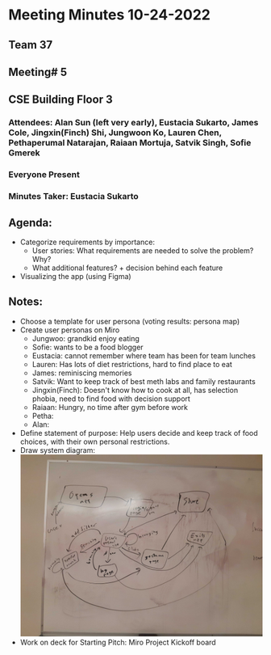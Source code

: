 # Meeting Minutes 10-24-2022

## Team 37

## Meeting# 5

## CSE Building Floor 3

### Attendees: Alan Sun (left very early), Eustacia Sukarto, James Cole, Jingxin(Finch) Shi, Jungwoon Ko, Lauren Chen, Pethaperumal Natarajan, Raiaan Mortuja, Satvik Singh, Sofie Gmerek

### Everyone Present

### Minutes Taker: Eustacia Sukarto

## Agenda:
- Categorize requirements by importance:
  - User stories: What requirements are needed to solve the problem? Why?
  - What additional features? + decision behind each feature
- Visualizing the app (using Figma)


## Notes:
- Choose a template for user persona (voting results: persona map)
- Create user personas on Miro
  - Jungwoo: grandkid enjoy eating
  - Sofie: wants to be a food blogger
  - Eustacia: cannot remember where team has been for team lunches
  - Lauren: Has lots of diet restrictions, hard to find place to eat
  - James: reminiscing memories
  - Satvik: Want to keep track of best meth labs and family restaurants
  - Jingxin(Finch): Doesn't know how to cook at all, has selection phobia, need to find food with decision support
  - Raiaan: Hungry, no time after gym before work
  - Petha: 
  - Alan: 
- Define statement of purpose: Help users decide and keep track of food choices, with their own personal restrictions.
- Draw system diagram:
  ![System diagram overview](../photos/system_diagram.jpg)
- Work on deck for Starting Pitch: Miro Project Kickoff board
